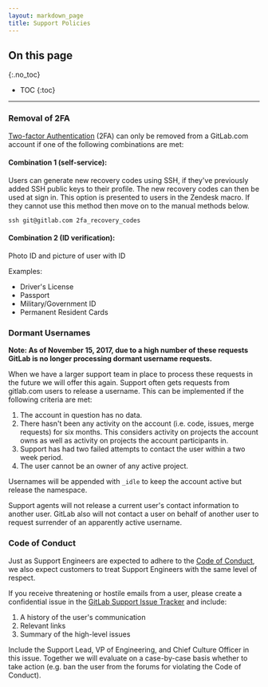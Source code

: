 ```yaml
---
layout: markdown_page
title: Support Policies
---
```


## On this page
{:.no_toc}

- TOC
{:toc}

----

### Removal of 2FA

[Two-factor Authentication](http://docs.gitlab.com/ee/profile/two_factor_authentication.html) (2FA)
can only be removed from a GitLab.com account if one of the following combinations are met:

#### Combination 1 (self-service):

Users can generate new recovery codes using SSH, if they've previously added
SSH public keys to their profile. The new recovery codes can then be used at
sign in. This option is presented to users in the Zendesk macro. If they cannot
use this method then move on to the manual methods below.

```
ssh git@gitlab.com 2fa_recovery_codes
```

#### Combination 2 (ID verification):

Photo ID and picture of user with ID

Examples:

+ Driver's License
+ Passport
+ Military/Government ID
+ Permanent Resident Cards


### Dormant Usernames

**Note: As of November 15, 2017, due to a high number of these requests GitLab is no
longer
processing dormant username requests.**

When we have a larger support team in place to process these requests in the
future we will offer this again.
Support often gets requests from gitlab.com users to release a username.
This can be implemented if the following criteria are met:

1. The account in question has no data.
1. There hasn't been any activity on the account (i.e. code, issues, merge requests)
   for six months. This considers activity on projects the account owns
   as well as activity on projects the account participants in.
1. Support has had two failed attempts to contact the user within a
 two week period.
1. The user cannot be an owner of any active project.

Usernames will be appended with `_idle` to keep the account active but
release the namespace.

Support agents will not release a current user's contact information to another
user. GitLab also will not contact a user on behalf of another user to request
surrender of an apparently active username.

### Code of Conduct

Just as Support Engineers are expected to adhere to the [Code of
Conduct](https://gitlab.com/gitlab-org/gitlab-ce/blob/master/CONTRIBUTING.md#code-of-conduct), we
also expect customers to treat Support Engineers with the same level of respect.

If you receive threatening or hostile emails from a user, please create a
confidential issue in the [GitLab Support Issue Tracker](https://gitlab.com/gitlab-com/support/issues)
and include:

1. A history of the user's communication
1. Relevant links
1. Summary of the high-level issues

Include the Support Lead, VP of Engineering, and Chief Culture Officer in this issue. Together we will
evaluate on a case-by-case basis whether to take action (e.g. ban the user from the forums
for violating the Code of Conduct).
